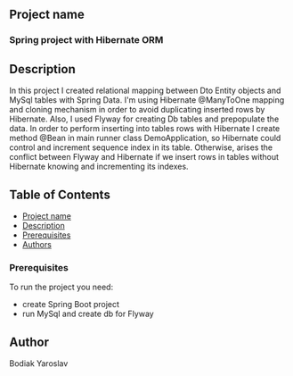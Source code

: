## Project name
### Spring project with Hibernate ORM 

## Description
In this project I created relational mapping between Dto Entity objects and MySql tables with Spring Data. I'm using 
Hibernate @ManyToOne mapping and cloning mechanism in order to avoid duplicating inserted rows by Hibernate. Also, I used 
Flyway for creating Db tables and prepopulate the data. In order to perform inserting into tables rows with Hibernate
I create method @Bean in main runner class DemoApplication, so Hibernate could control and increment sequence index in 
its table. Otherwise, arises the conflict between Flyway and Hibernate if we insert rows in tables without Hibernate knowing 
and incrementing its indexes.

## Table of Contents
* [Project name](#project-name)
* [Description](#description)
* [Prerequisites](#prerequisites)
* [Authors](#author)

### Prerequisites
To run the project you need: 
* create Spring Boot project
* run MySql and create db for Flyway

## Author
Bodiak Yaroslav




